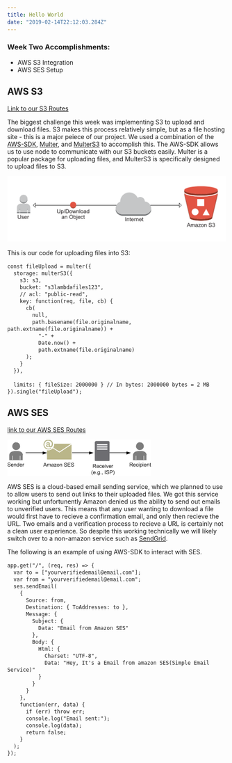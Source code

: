 ```yaml
---
title: Hello World
date: "2019-02-14T22:12:03.284Z"
---
```


### Week Two Accomplishments:

- AWS S3 Integration
- AWS SES Setup

## AWS S3

[Link to our S3 Routes](https://github.com/Lambda-School-Labs/labs10-big-files/blob/master/lambdafiles/routes/api/s3.js "S3 Routes")

The biggest challenge this week was implementing S3 to upload and download files. S3 makes this process relatively simple, but as a file hosting site - this is a major peiece of our project. We used a combination of the [AWS-SDK](https://aws.amazon.com/sdk-for-node-js/), [Multer](https://www.npmjs.com/package/multer), and [MulterS3](https://www.npmjs.com/package/multer-s3) to accomplish this. The AWS-SDK allows us to use node to communicate with our S3 buckets easily. Multer is a popular package for uploading files, and MulterS3 is specifically designed to upload files to S3.

![AWS](S3.png)

This is our code for uploading files into S3:

    const fileUpload = multer({
      storage: multerS3({
        s3: s3,
        bucket: "s3lambdafiles123",
        // acl: "public-read",
        key: function(req, file, cb) {
          cb(
            null,
            path.basename(file.originalname, path.extname(file.originalname)) +
              "-" +
              Date.now() +
              path.extname(file.originalname)
          );
        }
      }),

      limits: { fileSize: 2000000 } // In bytes: 2000000 bytes = 2 MB
    }).single("fileUpload");

## AWS SES

[link to our AWS SES Routes](https://github.com/Lambda-School-Labs/labs10-big-files/blob/master/lambdafiles/routes/api/ses.js)

![SES](SES.png)

AWS SES is a cloud-based email sending service, which we planned to use to allow users to send out links to their uploaded files. We got this service working but unfortunently Amazon denied us the ability to send out emails to unverified users. This means that any user wanting to download a file would first have to recieve a confirmation email, and only then recieve the URL. Two emails and a verification process to recieve a URL is certainly not a clean user experience. So despite this working technically we will likely switch over to a non-amazon service such as [SendGrid](https://sendgrid.com/).

The following is an example of using AWS-SDK to interact with SES.

    app.get("/", (req, res) => {
      var to = ["yourverifiedemail@email.com"];
      var from = "yourverifiedemail@email.com";
      ses.sendEmail(
        {
          Source: from,
          Destination: { ToAddresses: to },
          Message: {
            Subject: {
              Data: "Email from Amazon SES"
            },
            Body: {
              Html: {
                Charset: "UTF-8",
                Data: "Hey, It's a Email from amazon SES(Simple Email Service)"
              }
            }
          }
        },
        function(err, data) {
          if (err) throw err;
          console.log("Email sent:");
          console.log(data);
          return false;
        }
      );
    });
